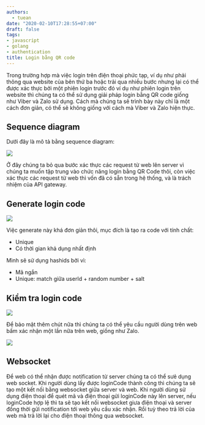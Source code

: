 ```yaml
---
authors:
  - tuean
date: "2020-02-10T17:28:55+07:00"
draft: false
tags:
- javascript
- golang
- authentication
title: Login bằng QR code
---
```


Trong trường hợp mà việc login trên điện thoại phức tạp, ví dụ như phải thông qua website của bên thứ ba hoặc trải qua nhiều bước nhưng lại có thể được xác thực bởi một phiên login trước đó ví dụ như phiên login trên website thì chúng ta có thể sử dụng giải pháp login bằng QR code giống như Viber và Zalo sử dụng. Cách mà chúng ta sẽ trình bày này chỉ là một cách đơn giản, có thể sẽ không giống với cách mà Viber và Zalo hiện thực.

## Sequence diagram

Dưới đây là mô tả bằng sequence diagram:

![](/articles/login-bang-qr-code/assets/sequence.webp)

Ở đây chúng ta bỏ qua bước xác thực các request từ web lên server vì chúng ta muốn tập trung vào chức năng login bằng QR Code thôi, còn việc xác thực các request từ web thì vốn đã có sẵn trong hệ thống, và là trách nhiệm của API gateway.

## Generate login code

![](/articles/login-bang-qr-code/assets/generateLoginCode.webp)

Việc generate này khá đơn giản thôi, mục đích là tạo ra code với tính chất:

* Unique
* Có thời gian khả dụng nhất định

Mình sẽ sử dụng hashids bởi vì:

* Mã ngắn
* Unique: match giữa userId + random number + salt

## Kiểm tra login code

![](/articles/login-bang-qr-code/assets/exchangeLoginCode.webp)

Để bảo mật thêm chút nữa thì chúng ta có thể yêu cầu người dùng trên web bấm xác nhận một lần nữa trên web, giống như Zalo.

![](/articles/login-bang-qr-code/assets/exchangeLoginCodeWithConfirmation.webp)

## Websocket

Để web có thể nhận được notification từ server chúng ta có thể sưẻ dụng web socket. Khi người dùng lấy được loginCode thành công thì chúng ta sẽ tạo một kết nối bằng websocket giữa server và web. Khi người dùng sử dụng điện thoại để quét mã và điện thoại gửi loginCode này lên server, nếu loginCode hợp lệ thì ta sẽ tạo kết nối websocket giưa điện thoại và server đồng thời gửi notification tới web yêu cầu xác nhận. Rồi tuỳ theo trả lời của web mà trả lời lại cho điện thoại thông qua websocket.
